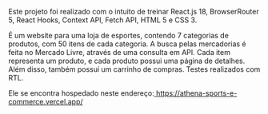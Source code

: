 Este projeto foi realizado com o intuito de treinar React.js 18, BrowserRouter 5, React Hooks, Context API, Fetch API, HTML 5 e CSS 3.

É um website para uma loja de esportes, contendo 7 categorias de produtos, com 50 itens de cada categoria. A busca pelas mercadorias é feita no Mercado Livre, através de uma consulta em API. Cada item representa um produto, e cada produto possui uma página de detalhes. Além disso, também possui um carrinho de compras. Testes realizados com RTL.

Ele se encontra hospedado neste endereço:<a href=”https://athena-sports-e-commerce.vercel.app/” target="_blank"> https://athena-sports-e-commerce.vercel.app/</a>
